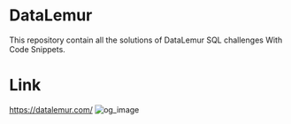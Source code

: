 # DataLemur
This repository contain all the solutions of DataLemur SQL challenges With Code Snippets.
# Link 
https://datalemur.com/
![og_image](https://user-images.githubusercontent.com/98810351/206835074-e2176a18-0453-4105-be40-2ba2358365b7.png)
